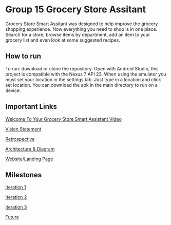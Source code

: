 # Group 15 Grocery Store Assitant
Grocery Store Smart Assitant was designed to help improve the grocery shopping experience. Now everything you need to shop is in one place. Search for a store, browse items by department, add an item to your grocery list and even look at some suggested recipes.

## How to run
To run: download or clone the repository. Open with Android Studio, this project is compatible with the Nexus 7 API 23. When using the emulator you must set your location in the settings tab. Just type in a location and click set location. You can download the apk in the main directory to run on a device.

## Important Links
[Welcome To Your Grocery Store Smart Assistant Video](./GroceryStoreAssistantVideo.mkv)

[Vision Statement](./VISION.md)

[Retrospective](./RETROSPECTIVE.md)

[Architecture & Diagram](./ARCHITECTURE.md)

[Website/Landing Page](https://comp3350-group15.github.io/grocery-cool-project-15/)

## Milestones
[Iteration 1](https://code.cs.umanitoba.ca/comp3350-winter2020/grocery-cool-project-15/-/milestones/1)

[Iteration 2](https://code.cs.umanitoba.ca/comp3350-winter2020/grocery-cool-project-15/-/milestones/2)

[Iteration 3](https://code.cs.umanitoba.ca/comp3350-winter2020/grocery-cool-project-15/-/milestones/3)

[Future](https://code.cs.umanitoba.ca/comp3350-winter2020/grocery-cool-project-15/-/milestones/4)
